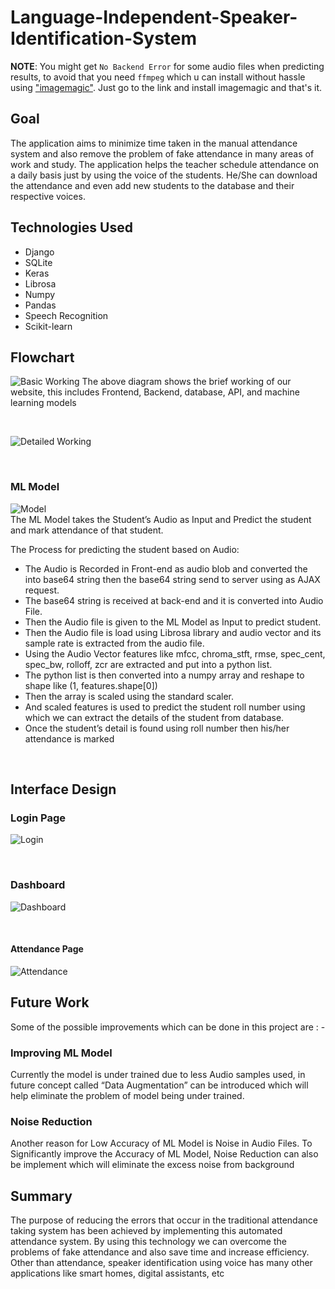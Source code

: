 # Language-Independent-Speaker-Identification-System

**NOTE**: You might get `No Backend Error` for some audio files when predicting results, to avoid that you need `ffmpeg` which u can install without hassle using ["imagemagic"](https://imagemagick.org/script/index.php). Just go to the link and install imagemagic and that's it.

## Goal
The application aims to minimize time taken in the manual attendance system and also remove the problem of fake attendance in many areas of work and study. The application helps the teacher schedule attendance on a daily basis just by using the voice of the students. He/She can download the attendance and even add new students to the database and their respective voices.

## Technologies Used
- Django
- SQLite
- Keras
- Librosa
- Numpy
- Pandas
- Speech Recognition
- Scikit-learn

## Flowchart
![Basic Working](./project_images/flowchart_1.jpg)
The above diagram shows the brief working of our website, this includes Frontend, Backend, 
database, API, and machine learning models

<br>

![Detailed Working](./project_images/flowchart_2.jpg)

<br>

### ML Model
![Model](./project_images/flowchart_3.jpg)
<br>
The ML Model takes the Student’s Audio as Input and Predict the student and mark attendance of that student.

The Process for predicting the student based on Audio:
- The Audio is Recorded in Front-end as audio blob and converted the into base64 string 
then the base64 string send to server using as AJAX request.
- The base64 string is received at back-end and it is converted into Audio File.
- Then the Audio file is given to the ML Model as Input to predict student.
- Then the Audio file is load using Librosa library and audio vector and its sample rate is extracted from the audio file.
- Using the Audio Vector features like mfcc, chroma_stft, rmse, spec_cent, spec_bw, 
rolloff, zcr are extracted and put into a python list.
- The python list is then converted into a numpy array and reshape to shape like (1, features.shape[0])
- Then the array is scaled using the standard scaler.
- And scaled features is used to predict the student roll number using which we can extract the details of the student from database.
- Once the student’s detail is found using roll number then his/her attendance is marked

<br>

## Interface Design

### Login Page
![Login](./project_images/login_page.png)

<br>

### Dashboard
![Dashboard](./project_images/dashboard.png)

<br>

#### Attendance Page
![Attendance](./project_images/attendance.png)

## Future Work

Some of the possible improvements which can be done in this project are : -
### Improving ML Model
Currently the model is under trained due to less Audio samples used, in future concept called “Data Augmentation” can be introduced which will help eliminate the problem of model being under trained.

### Noise Reduction
Another reason for Low Accuracy of ML Model is Noise in Audio Files. To Significantly improve the Accuracy of ML Model, Noise Reduction can also be implement which will eliminate the excess noise from background

## Summary

The purpose of reducing the errors that occur in the traditional attendance taking system has been achieved by implementing this automated attendance system. By using this technology we can overcome the problems of fake attendance and also save time and increase efficiency. Other than  attendance, speaker identification using voice has many other applications like smart homes, digital assistants, etc




